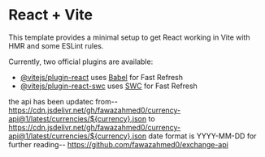 # React + Vite

This template provides a minimal setup to get React working in Vite with HMR and some ESLint rules.

Currently, two official plugins are available:

- [@vitejs/plugin-react](https://github.com/vitejs/vite-plugin-react/blob/main/packages/plugin-react/README.md) uses [Babel](https://babeljs.io/) for Fast Refresh
- [@vitejs/plugin-react-swc](https://github.com/vitejs/vite-plugin-react-swc) uses [SWC](https://swc.rs/) for Fast Refresh

the api has been updatec from--
https://cdn.jsdelivr.net/gh/fawazahmed0/currency-api@1/latest/currencies/${currency}.json
to
https://cdn.jsdelivr.net/gh/fawazahmed0/currency-api@1/latest/currencies/${currency}.json
date format is YYYY-MM-DD
for further reading--
https://github.com/fawazahmed0/exchange-api
